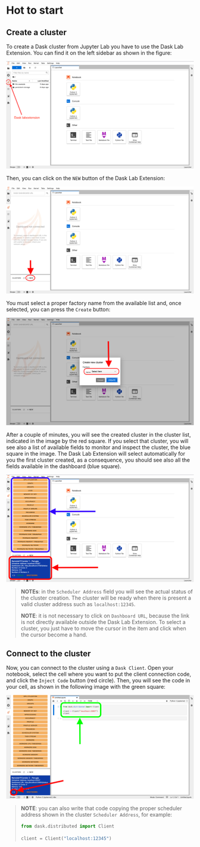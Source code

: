 <!--
 Copyright 2021 dciangot
 
 Licensed under the Apache License, Version 2.0 (the "License");
 you may not use this file except in compliance with the License.
 You may obtain a copy of the License at
 
     http://www.apache.org/licenses/LICENSE-2.0
 
 Unless required by applicable law or agreed to in writing, software
 distributed under the License is distributed on an "AS IS" BASIS,
 WITHOUT WARRANTIES OR CONDITIONS OF ANY KIND, either express or implied.
 See the License for the specific language governing permissions and
 limitations under the License.
-->

# Hot to start

## Create a cluster

To create a Dask cluster from Jupyter Lab you have to use the Dask Lab Extension.
You can find it on the left sidebar as shown in the figure:

![dask labextension](imgs/dask_init_labextension.png)

Then, you can click on the `NEW` button of the Dask Lab Extension:

![dask new](imgs/dask_init_new.png)

You must select a proper factory name from the available list and, once selected,
you can press the `Create` button:

![dask select](imgs/dask_init_select.png)

After a couple of minutes, you will see the created cluster in the cluster list,
indicated in the image by the red square. If you select that cluster, you will see
also a list of available fields to monitor and inspect the cluster, the blue square
in the image. The Dask Lab Extension will select automatically for you the first
cluster created, as a consequence, you should see also all the fields available in
the dashboard (blue square).

![dask cluster created](imgs/dask_init_created.png)

> **NOTEs**: in the `Scheduler Address` field you will see the actual status of the
> cluster creation. The cluster will be ready when there is present a valid
> cluster address such as `localhost:12345`.
>
> **NOTE**: it is not necessary to click on `Dashboard URL`, because the link
> is not directly available outside the Dask Lab Extension. To select a cluster,
> you just have to move the cursor in the item and click when the cursor become a
> hand.

## Connect to the cluster

Now, you can connect to the cluster using a `Dask Client`. Open your notebook,
select the cell where you want to put the client connection code, and click
the `Inject Code` button (red circle). Then, you will see the code in your cell,
as shown in the following image with the green square:

![dask cluster connect](imgs/dask_client_code.png)

> **NOTE**: you can also write that code copying the proper scheduler address
> shown in the cluster `Scheduler Address`, for example:
> 
> ```python
> from dask.distributed import Client
> 
> client = Client("localhost:12345")
> ```
